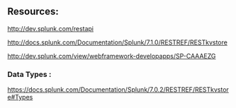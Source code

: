## Resources:
http://dev.splunk.com/restapi

http://docs.splunk.com/Documentation/Splunk/7.1.0/RESTREF/RESTkvstore

http://dev.splunk.com/view/webframework-developapps/SP-CAAAEZG

### Data Types :
https://docs.splunk.com/Documentation/Splunk/7.0.2/RESTREF/RESTkvstore#Types
